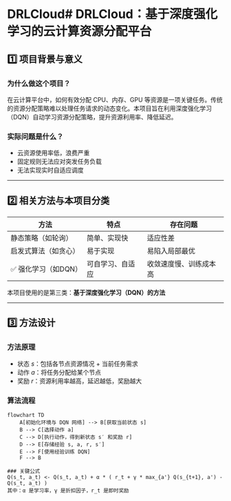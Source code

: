 # DRLCloud# DRLCloud：基于深度强化学习的云计算资源分配平台

## 1️⃣ 项目背景与意义

### 为什么做这个项目？

在云计算平台中，如何有效分配 CPU、内存、GPU 等资源是一项关键任务。传统的资源分配策略难以处理任务请求的动态变化。本项目旨在利用深度强化学习（DQN）自动学习资源分配策略，提升资源利用率、降低延迟。

### 实际问题是什么？

- 云资源使用率低，浪费严重
- 固定规则无法应对突发任务负载
- 无法实现实时自适应调度

---

## 2️⃣ 相关方法与本项目分类

| 方法 | 特点 | 存在问题 |
|------|------|----------|
| 静态策略（如轮询） | 简单、实现快 | 适应性差 |
| 启发式算法（如贪心） | 易于实现 | 易陷入局部最优 |
| ✅ 强化学习（如DQN） | 可自学习、自适应 | 收敛速度慢、训练成本高 |

本项目使用的是第三类：**基于深度强化学习（DQN）的方法**

---

## 3️⃣ 方法设计

### 方法原理

- 状态 $s$：包括各节点资源情况 + 当前任务需求
- 动作 $a$：将任务分配给某个节点
- 奖励 $r$：资源利用率越高，延迟越低，奖励越大

### 算法流程
```mermaid
flowchart TD
    A[初始化环境与 DQN 网络] --> B[获取当前状态 s]
    B --> C[选择动作 a]
    C --> D[执行动作，得到新状态 s′ 和奖励 r]
    D --> E[存储经验 s, a, r, s′]
    E --> F[使用经验训练 DQN]
    F --> B

### 关键公式
Q(s_t, a_t) <- Q(s_t, a_t) + α * ( r_t + γ * max_{a'} Q(s_{t+1}, a') - Q(s_t, a_t) )
其中：α 是学习率，γ 是折扣因子，r_t 是即时奖励
